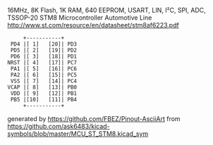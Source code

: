 16MHz, 8K Flash, 1K RAM, 640 EEPROM, USART, LIN,  I²C, SPI, ADC, TSSOP-20
STM8 Microcontroller Automotive Line
http://www.st.com/resource/en/datasheet/stm8af6223.pdf


	     +-----------+
	 PD4 |[ 1]   [20]| PD3
	 PD5 |[ 2]   [19]| PD2
	 PD6 |[ 3]   [18]| PD1
	NRST |[ 4]   [17]| PC7
	 PA1 |[ 5]   [16]| PC6
	 PA2 |[ 6]   [15]| PC5
	 VSS |[ 7]   [14]| PC4
	VCAP |[ 8]   [13]| PB0
	 VDD |[ 9]   [12]| PB1
	 PB5 |[10]   [11]| PB4
	     +-----------+


generated by https://github.com/FBEZ/Pinout-AsciiArt from https://github.com/ask6483/kicad-symbols/blob/master/MCU_ST_STM8.kicad_sym